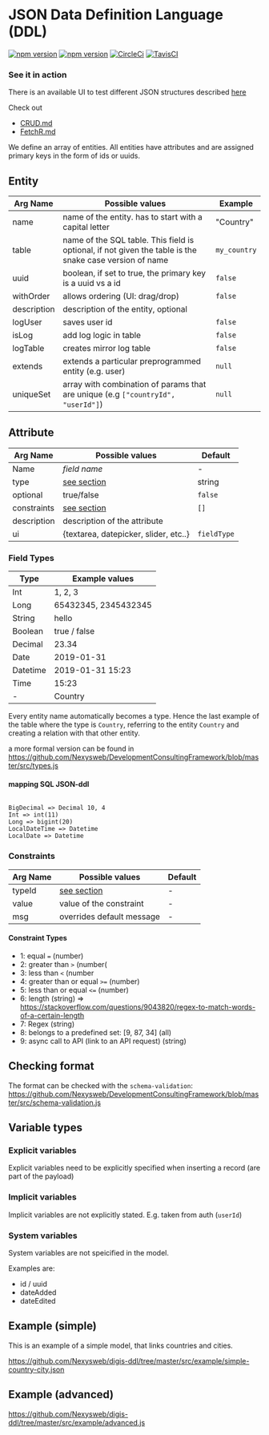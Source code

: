 # JSON Data Definition Language (DDL)

[![npm version](https://badge.fury.io/js/%40nexys%2Fdigis-ddl.svg)](https://www.npmjs.com/package/@nexys/digis-ddl)
[![npm version](https://img.shields.io/npm/v/@nexys/digis-ddl.svg)](https://www.npmjs.com/package/@nexys/digis-ddl)
[![CircleCi](https://circleci.com/gh/Nexysweb/digis-ddl.svg?style=svg)](https://circleci.com/gh/Nexysweb/digis-ddl)
[![TavisCI](https://travis-ci.com/Nexysweb/digis-ddl.svg?branch=master)](https://travis-ci.com/Nexysweb/digis-ddl)

### See it in action

There is an available UI to test different JSON structures described [here](https://nexysweb.github.io/digis-ddl/)

Check out
* [CRUD.md](https://github.com/Nexysweb/digis-ddl/blob/master/crud.md)
* [FetchR.md](https://github.com/Nexysweb/digis-ddl/blob/master/fetch-r.md)

We define an array of entities. All entities have attributes and are assigned primary keys in the form of ids or uuids.

## Entity

| Arg Name    |  Possible values                                                                 | Example     |
|-------------|----------------------------------------------------------------------------------|-------------|
| name        | name of the entity. has to start with a capital letter                           | "Country"   |
| table       | name of the SQL table. This field is optional, if not given the table is the snake case version of name                                                                                                        | `my_country`|
| uuid        | boolean, if set to true, the primary key is a uuid vs a id                       | `false`     |
| withOrder   | allows ordering (UI: drag/drop)                                                  | `false`     |
| description | description of the entity, optional                                              |             |
| logUser     | saves user id                                                                    | `false`     |
| isLog       | add log logic in table                                                           | `false`     |
| logTable    | creates mirror log table                                                         | `false`     |
| extends     | extends a particular preprogrammed entity (e.g. user)                            | `null`      |
| uniqueSet   | array with combination of params that are unique (e.g `["countryId", "userId"]`) | `null`      |

## Attribute


| Arg Name    |  Possible values                                                | Default     |
|-------------|-----------------------------------------------------------------|-------------|
| Name        | *field name*                                                    | -           |
| type        | [see section](#field-types)                                     | string      |
| optional    | true/false                                                      | `false`     |
| constraints | [see section](#constraints)                                     | `[]`        |
| description | description of the attribute                                    |             |
| ui          | {textarea, datepicker, slider, etc..}                           | `fieldType` |


### Field Types

| Type     | Example values       |
|----------|----------------------|
| Int      | 1, 2, 3              |
| Long     | 65432345, 2345432345 |
| String   | hello                |
| Boolean  | true / false         |
| Decimal  | 23.34                |
| Date     | 2019-01-31           |
| Datetime | 2019-01-31 15:23     |
| Time     | 15:23                |
| -        | Country              |

Every entity name automatically becomes a type. Hence the last example of the table where the type is `Country`, referring to the entity `Country` and creating a relation with that other entity.

a more formal version can be found in https://github.com/Nexysweb/DevelopmentConsultingFramework/blob/master/src/types.js

#### mapping SQL JSON-ddl

```

BigDecimal => Decimal 10, 4
Int => int(11)
Long => bigint(20)
LocalDateTime => Datetime
LocalDate => Datetime
```

### Constraints

| Arg Name    |  Possible values                                                | Default     |
|-------------|-----------------------------------------------------------------|-------------|
| typeId      | [see section](#constraint-types)                                | -           |
| value       | value of the constraint                                         | -           |
| msg         | overrides default message                                       | -           |

#### Constraint Types
* 1: equal `=` (number)
* 2: greater than `>` (number(
* 3: less than `<` (number
* 4: greater than or equal `>=` (number)
* 5: less than or equal `<=` (number)
* 6: length (string) => https://stackoverflow.com/questions/9043820/regex-to-match-words-of-a-certain-length
* 7: Regex (string)
* 8: belongs to a predefined set: [9, 87, 34] (all)
* 9: async call to API (link to an API request) (string)

## Checking format

The format can be checked with the `schema-validation`: https://github.com/Nexysweb/DevelopmentConsultingFramework/blob/master/src/schema-validation.js

## Variable types

### Explicit variables

Explicit variables need to be explicitly specified when inserting a record (are part of the payload)

### Implicit variables

Implicit variables are not explicitly stated. E.g. taken from auth (`userId`)

### System variables

System variables are not speicified in the model.

Examples are:

* id / uuid
* dateAdded
* dateEdited

## Example (simple)

This is an example of a simple model, that links countries and cities. 

https://github.com/Nexysweb/digis-ddl/tree/master/src/example/simple-country-city.json

## Example (advanced)

https://github.com/Nexysweb/digis-ddl/tree/master/src/example/advanced.js
